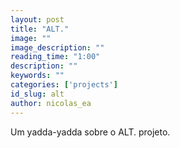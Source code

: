```yaml
---
layout: post
title: "ALT."
image: ""
image_description: ""
reading_time: "1:00"
description: ""
keywords: ""
categories: ['projects']
id_slug: alt
author: nicolas_ea
---
```


Um yadda-yadda sobre o ALT. projeto.

